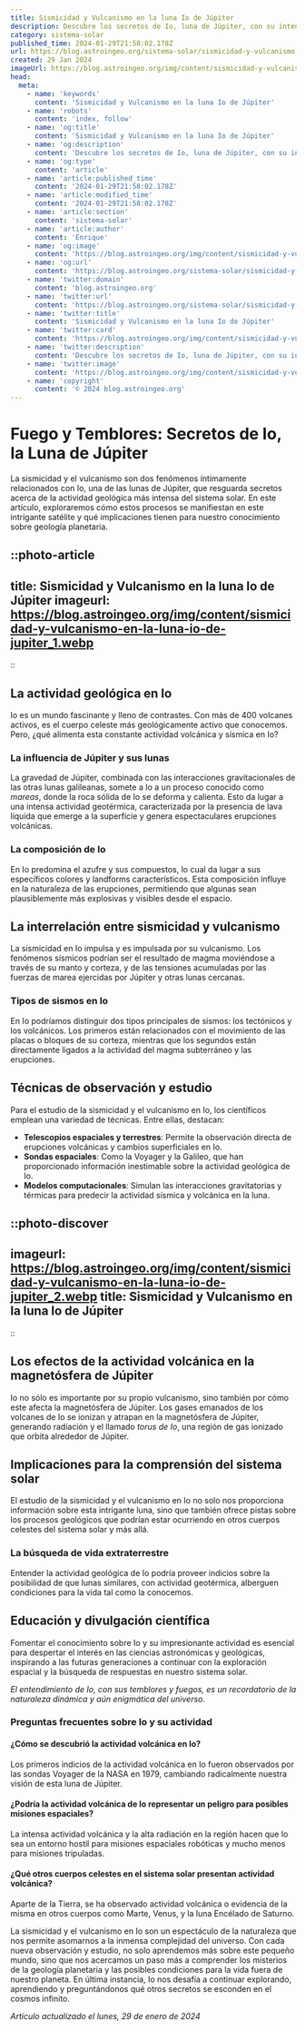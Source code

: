 ```yaml
---
title: Sismicidad y Vulcanismo en la luna Io de Júpiter
description: Descubre los secretos de Io, luna de Júpiter, con su intensa actividad sísmica y volcánica, claves en el estudio del sistema solar.
category: sistema-solar
published_time: 2024-01-29T21:58:02.178Z
url: https://blog.astroingeo.org/sistema-solar/sismicidad-y-vulcanismo-en-la-luna-io-de-jupiter
created: 29 Jan 2024
imageUrl: https://blog.astroingeo.org/img/content/sismicidad-y-vulcanismo-en-la-luna-io-de-jupiter_1.webp
head:
  meta:
    - name: 'keywords'
      content: 'Sismicidad y Vulcanismo en la luna Io de Júpiter'
    - name: 'robots'
      content: 'index, follow'
    - name: 'og:title'
      content: 'Sismicidad y Vulcanismo en la luna Io de Júpiter'
    - name: 'og:description'
      content: 'Descubre los secretos de Io, luna de Júpiter, con su intensa actividad sísmica y volcánica, claves en el estudio del sistema solar.'
    - name: 'og:type'
      content: 'article'
    - name: 'article:published_time'
      content: '2024-01-29T21:58:02.178Z'
    - name: 'article:modified_time'
      content: '2024-01-29T21:58:02.178Z'
    - name: 'article:section'
      content: 'sistema-solar'
    - name: 'article:author'
      content: 'Enrique'
    - name: 'og:image'
      content: 'https://blog.astroingeo.org/img/content/sismicidad-y-vulcanismo-en-la-luna-io-de-jupiter_1.webp'
    - name: 'og:url'
      content: 'https://blog.astroingeo.org/sistema-solar/sismicidad-y-vulcanismo-en-la-luna-io-de-jupiter'
    - name: 'twitter:domain'
      content: 'blog.astroingeo.org'
    - name: 'twitter:url'
      content: 'https://blog.astroingeo.org/sistema-solar/sismicidad-y-vulcanismo-en-la-luna-io-de-jupiter'
    - name: 'twitter:title'
      content: 'Sismicidad y Vulcanismo en la luna Io de Júpiter'
    - name: 'twitter:card'
      content: 'https://blog.astroingeo.org/img/content/sismicidad-y-vulcanismo-en-la-luna-io-de-jupiter_1.webp'
    - name: 'twitter:description'
      content: 'Descubre los secretos de Io, luna de Júpiter, con su intensa actividad sísmica y volcánica, claves en el estudio del sistema solar.'
    - name: 'twitter:image'
      content: 'https://blog.astroingeo.org/img/content/sismicidad-y-vulcanismo-en-la-luna-io-de-jupiter_1.webp'
    - name: 'copyright'
      content: '© 2024 blog.astroingeo.org'
---
```

# Fuego y Temblores: Secretos de Io, la Luna de Júpiter

La sismicidad y el vulcanismo son dos fenómenos íntimamente relacionados con Io, una de las lunas de Júpiter, que resguarda secretos acerca de la actividad geológica más intensa del sistema solar. En este artículo, exploraremos cómo estos procesos se manifiestan en este intrigante satélite y qué implicaciones tienen para nuestro conocimiento sobre geología planetaria.


::photo-article
---
title: Sismicidad y Vulcanismo en la luna Io de Júpiter
imageurl: https://blog.astroingeo.org/img/content/sismicidad-y-vulcanismo-en-la-luna-io-de-jupiter_1.webp
---
::


## La actividad geológica en Io

Io es un mundo fascinante y lleno de contrastes. Con más de 400 volcanes activos, es el cuerpo celeste más geológicamente activo que conocemos. Pero, ¿qué alimenta esta constante actividad volcánica y sísmica en Io?

### La influencia de Júpiter y sus lunas

La gravedad de Júpiter, combinada con las interacciones gravitacionales de las otras lunas galileanas, somete a Io a un proceso conocido como *mareas*, donde la roca sólida de Io se deforma y calienta. Esto da lugar a una intensa actividad geotérmica, caracterizada por la presencia de lava líquida que emerge a la superficie y genera espectaculares erupciones volcánicas.

### La composición de Io

En Io predomina el azufre y sus compuestos, lo cual da lugar a sus específicos colores y landforms característicos. Esta composición influye en la naturaleza de las erupciones, permitiendo que algunas sean plausiblemente más explosivas y visibles desde el espacio.

## La interrelación entre sismicidad y vulcanismo

La sismicidad en Io impulsa y es impulsada por su vulcanismo. Los fenómenos sísmicos podrían ser el resultado de magma moviéndose a través de su manto y corteza, y de las tensiones acumuladas por las fuerzas de marea ejercidas por Júpiter y otras lunas cercanas.

### Tipos de sismos en Io

En Io podríamos distinguir dos tipos principales de sismos: los tectónicos y los volcánicos. Los primeros están relacionados con el movimiento de las placas o bloques de su corteza, mientras que los segundos están directamente ligados a la actividad del magma subterráneo y las erupciones.

## Técnicas de observación y estudio

Para el estudio de la sismicidad y el vulcanismo en Io, los científicos emplean una variedad de técnicas. Entre ellas, destacan:

- **Telescopios espaciales y terrestres**: Permite la observación directa de erupciones volcánicas y cambios superficiales en Io.
- **Sondas espaciales**: Como la Voyager y la Galileo, que han proporcionado información inestimable sobre la actividad geológica de Io.
- **Modelos computacionales**: Simulan las interacciones gravitatorias y térmicas para predecir la actividad sísmica y volcánica en la luna.


::photo-discover
---
imageurl: https://blog.astroingeo.org/img/content/sismicidad-y-vulcanismo-en-la-luna-io-de-jupiter_2.webp
title: Sismicidad y Vulcanismo en la luna Io de Júpiter
---
::


## Los efectos de la actividad volcánica en la magnetósfera de Júpiter

Io no sólo es importante por su propio vulcanismo, sino también por cómo este afecta la magnetósfera de Júpiter. Los gases emanados de los volcanes de Io se ionizan y atrapan en la magnetósfera de Júpiter, generando radiación y el llamado *torus de Io*, una región de gas ionizado que orbita alrededor de Júpiter.

## Implicaciones para la comprensión del sistema solar

El estudio de la sismicidad y el vulcanismo en Io no solo nos proporciona información sobre esta intrigante luna, sino que también ofrece pistas sobre los procesos geológicos que podrían estar ocurriendo en otros cuerpos celestes del sistema solar y más allá.

### La búsqueda de vida extraterrestre

Entender la actividad geológica de Io podría proveer indicios sobre la posibilidad de que lunas similares, con actividad geotérmica, alberguen condiciones para la vida tal como la conocemos.

## Educación y divulgación científica

Fomentar el conocimiento sobre Io y su impresionante actividad es esencial para despertar el interés en las ciencias astronómicas y geológicas, inspirando a las futuras generaciones a continuar con la exploración espacial y la búsqueda de respuestas en nuestro sistema solar.

*El entendimiento de Io, con sus temblores y fuegos, es un recordatorio de la naturaleza dinámica y aún enigmática del universo.*

### Preguntas frecuentes sobre Io y su actividad

#### ¿Cómo se descubrió la actividad volcánica en Io?
Los primeros indicios de la actividad volcánica en Io fueron observados por las sondas Voyager de la NASA en 1979, cambiando radicalmente nuestra visión de esta luna de Júpiter.

#### ¿Podría la actividad volcánica de Io representar un peligro para posibles misiones espaciales?
La intensa actividad volcánica y la alta radiación en la región hacen que Io sea un entorno hostil para misiones espaciales robóticas y mucho menos para misiones tripuladas.

#### ¿Qué otros cuerpos celestes en el sistema solar presentan actividad volcánica?
Aparte de la Tierra, se ha observado actividad volcánica o evidencia de la misma en otros cuerpos como Marte, Venus, y la luna Encélado de Saturno.

La sismicidad y el vulcanismo en Io son un espectáculo de la naturaleza que nos permite asomarnos a la inmensa complejidad del universo. Con cada nueva observación y estudio, no solo aprendemos más sobre este pequeño mundo, sino que nos acercamos un paso más a comprender los misterios de la geología planetaria y las posibles condiciones para la vida fuera de nuestro planeta. En última instancia, Io nos desafía a continuar explorando, aprendiendo y preguntándonos qué otros secretos se esconden en el cosmos infinito.

_Artículo actualizado el lunes, 29 de enero de 2024_